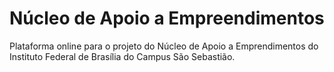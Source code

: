# Núcleo de Apoio a Empreendimentos

Plataforma online para o projeto do Núcleo de Apoio a Emprendimentos do Instituto Federal de Brasília do Campus São Sebastião.
